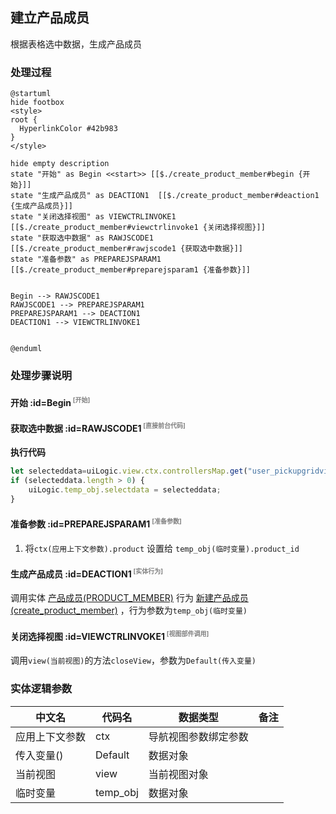 ## 建立产品成员 <!-- {docsify-ignore-all} -->

   根据表格选中数据，生成产品成员

### 处理过程

```plantuml
@startuml
hide footbox
<style>
root {
  HyperlinkColor #42b983
}
</style>

hide empty description
state "开始" as Begin <<start>> [[$./create_product_member#begin {开始}]]
state "生成产品成员" as DEACTION1  [[$./create_product_member#deaction1 {生成产品成员}]]
state "关闭选择视图" as VIEWCTRLINVOKE1  [[$./create_product_member#viewctrlinvoke1 {关闭选择视图}]]
state "获取选中数据" as RAWJSCODE1  [[$./create_product_member#rawjscode1 {获取选中数据}]]
state "准备参数" as PREPAREJSPARAM1  [[$./create_product_member#preparejsparam1 {准备参数}]]


Begin --> RAWJSCODE1
RAWJSCODE1 --> PREPAREJSPARAM1
PREPAREJSPARAM1 --> DEACTION1
DEACTION1 --> VIEWCTRLINVOKE1


@enduml
```


### 处理步骤说明

#### 开始 :id=Begin<sup class="footnote-symbol"> <font color=gray size=1>[开始]</font></sup>




#### 获取选中数据 :id=RAWJSCODE1<sup class="footnote-symbol"> <font color=gray size=1>[直接前台代码]</font></sup>



<p class="panel-title"><b>执行代码</b></p>

```javascript
let selecteddata=uiLogic.view.ctx.controllersMap.get("user_pickupgridview_user").ctx.controllersMap.get("grid").state.selectedData;
if (selecteddata.length > 0) {
    uiLogic.temp_obj.selectdata = selecteddata;
}
```

#### 准备参数 :id=PREPAREJSPARAM1<sup class="footnote-symbol"> <font color=gray size=1>[准备参数]</font></sup>



1. 将`ctx(应用上下文参数).product` 设置给  `temp_obj(临时变量).product_id`

#### 生成产品成员 :id=DEACTION1<sup class="footnote-symbol"> <font color=gray size=1>[实体行为]</font></sup>



调用实体 [产品成员(PRODUCT_MEMBER)](module/ProdMgmt/product_member.md) 行为 [新建产品成员(create_product_member)](module/ProdMgmt/product_member#行为) ，行为参数为`temp_obj(临时变量)`

#### 关闭选择视图 :id=VIEWCTRLINVOKE1<sup class="footnote-symbol"> <font color=gray size=1>[视图部件调用]</font></sup>



调用`view(当前视图)`的方法`closeView`，参数为`Default(传入变量)`


### 实体逻辑参数

|    中文名   |    代码名    |  数据类型      |备注 |
| --------| --------| --------  | --------   |
|应用上下文参数|ctx|导航视图参数绑定参数||
|传入变量(<i class="fa fa-check"/></i>)|Default|数据对象||
|当前视图|view|当前视图对象||
|临时变量|temp_obj|数据对象||
